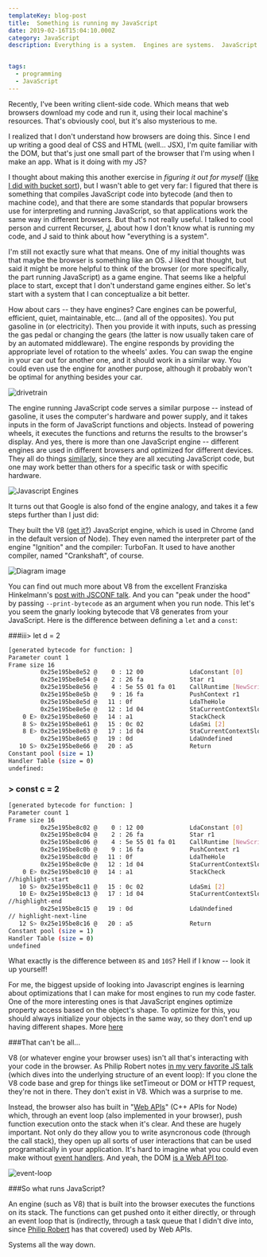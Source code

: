 ```yaml
---
templateKey: blog-post
title:  Something is running my JavaScript
date: 2019-02-16T15:04:10.000Z
category: JavaScript
description: Everything is a system.  Engines are systems.  JavaScript is run in an engine in a system in your browser.


tags:
  - programming
  - JavaScript
---
```



Recently, I've been writing client-side code.  Which means that web browsers download my code and run it, using their local machine's resources.  That's obviously cool, but it's also mysterious to me.

I realized that I don't understand how browsers are doing this.  Since I end up writing a good deal of CSS and HTML (well... JSX), I'm quite familiar with the DOM, but that's just one small part of the browser that I'm using when I make an app.  What is it doing with my JS?

I thought about making this another exercise in *figuring it out for myself* ([like I did with bucket sort](https://jonsjournal.com/blog/2019-02-02-sort_deck_of_cards)), but I wasn't able to get very far: I figured that there is something that compiles JavaScript code into bytecode (and then to machine code), and that there are some standards that popular browsers use for interpreting and running JavaScript, so that applications work the same way in different browsers.  But that's not really useful.  I talked to cool person and current Recurser, [J](https://optimistictypes.com/), about how I don't know what is running my code, and J said to think about how "everything is a system".   

I'm still not exactly sure what that means.  One of my initial thoughts was that maybe the browser is something like an OS.  J liked that thought, but said it might be more helpful to think of the browser (or more specifically, the part running JavaScript) as a game engine.  That seems like a helpful place to start, except that I don't understand game engines either. So let's start with a system that I can conceptualize a bit better.

How about cars -- they have engines?  Care engines can be powerful, efficient, quiet, maintainable, etc... (and all of the opposites).  You put gasoline in (or electricity).  Then you provide it with inputs, such as pressing the gas pedal or changing the gears (the latter is now usually taken care of by an automated middleware).  The engine responds by providing the appropriate level of rotation to the wheels' axles.  You can swap the engine in your car out for another one, and it should work in a similar way.  You could even use the engine for another purpose, although it probably won't be optimal for anything besides your car.

![drivetrain](/img/drivetrain.jpg)

The engine running JavaScript code serves a similar purpose -- instead of gasoline, it uses the computer's hardware and power supply, and it takes inputs in the form of JavaScript functions and objects.  Instead of powering wheels, it executes the functions and returns the results to the browser's display.  And yes, there is more than one JavaScript engine -- different engines are used in different browsers and optimized for different devices.  They all do things [similarly](https://en.wikipedia.org/wiki/ECMAScript), since they are all xecuting JavaScript code, but one may work better than others for a specific task or with specific hardware.

![Javascript Engines](/img/diagram_browserparts.png)

It turns out that Google is also fond of the engine analogy, and takes it a few steps further than I just did:

They built the V8 ([get it?](https://en.wikipedia.org/wiki/V8_engine)) JavaScript engine, which is used in Chrome (and in the default version of Node).  They even named the interpreter part of the engine "Ignition" and the compiler: TurboFan.  It used to have another compiler, named "Crankshaft", of course.

![Diagram image](/img/v8.png)

You can find out much more about V8 from the excellent Franziska Hinkelmann's [post with JSCONF talk](https://fhinkel.rocks/2017/08/16/Understanding-V8-s-Bytecode/).  And you can "peak under the hood" by passing `--print-bytecode` as an argument when you run node.  This let's you seem the gnarly looking bytecode that V8 generates from your JavaScript.  Here is the difference between defining a `let` and a `const`:

###iii> let d = 2
```bash
[generated bytecode for function: ]
Parameter count 1
Frame size 16
         0x25e195be8e52 @    0 : 12 00             LdaConstant [0]
         0x25e195be8e54 @    2 : 26 fa             Star r1
         0x25e195be8e56 @    4 : 5e 55 01 fa 01    CallRuntime [NewScriptContext], r1-r1
         0x25e195be8e5b @    9 : 16 fa             PushContext r1
         0x25e195be8e5d @   11 : 0f                LdaTheHole 
         0x25e195be8e5e @   12 : 1d 04             StaCurrentContextSlot [4]
    0 E> 0x25e195be8e60 @   14 : a1                StackCheck 
    8 S> 0x25e195be8e61 @   15 : 0c 02             LdaSmi [2]
    8 E> 0x25e195be8e63 @   17 : 1d 04             StaCurrentContextSlot [4]
         0x25e195be8e65 @   19 : 0d                LdaUndefined 
   10 S> 0x25e195be8e66 @   20 : a5                Return 
Constant pool (size = 1)
Handler Table (size = 0)
undefined:
```
### > const c = 2
```bash
[generated bytecode for function: ]
Parameter count 1
Frame size 16
         0x25e195be8c02 @    0 : 12 00             LdaConstant [0]
         0x25e195be8c04 @    2 : 26 fa             Star r1
         0x25e195be8c06 @    4 : 5e 55 01 fa 01    CallRuntime [NewScriptContext], r1-r1
         0x25e195be8c0b @    9 : 16 fa             PushContext r1
         0x25e195be8c0d @   11 : 0f                LdaTheHole 
         0x25e195be8c0e @   12 : 1d 04             StaCurrentContextSlot [4]
    0 E> 0x25e195be8c10 @   14 : a1                StackCheck
//highlight-start
   10 S> 0x25e195be8c11 @   15 : 0c 02             LdaSmi [2]
   10 E> 0x25e195be8c13 @   17 : 1d 04             StaCurrentContextSlot [4]
//highlight-end
         0x25e195be8c15 @   19 : 0d                LdaUndefined
// highlight-next-line
   12 S> 0x25e195be8c16 @   20 : a5                Return 
Constant pool (size = 1)
Handler Table (size = 0)
undefined
```

What exactly is the difference between `8S` and `10S`?  Hell if I know -- look it up yourself!

For me, the biggest upside of looking into Javascript engines is learning about optimizations that I can make for most engines to run my code faster.  One of the more interesting ones is that JavaScript engines optimize property access based on the object's shape.  To optimize for this, you should always initialize your objects in the same way, so they don’t end up having different shapes.  More [here](https://mathiasbynens.be/notes/shapes-ics)

###That can't be all...

V8 (or whatever engine your browser uses) isn't all that's interacting with your code in the browser.  As Philip Robert notes [in my very favorite JS talk](https://2014.jsconf.eu/speakers/philip-roberts-what-the-heck-is-the-event-loop-anyway.html) (which dives into the underlying structure of an event loop):
  If you clone the V8 code base and grep for things like setTimeout or DOM or HTTP request, they're not in there. They don't exist in V8. Which was a surprise to me.

Instead, the browser also has built in "[Web APIs](https://developer.mozilla.org/en-US/docs/Web/API)" (C++ APIs for Node) which, through an event loop (also implemented in your browser), push function execution onto the stack when it's clear.  And these are hugely important.  Not only do they allow you to write asyncronous code (through the call stack), they open up all sorts of user interactions that can be used programatically in your application.  It's hard to imagine what you could even make without [event handlers](https://developer.mozilla.org/en-US/docs/Web/API/GlobalEventHandlers).  And yeah, the DOM [is a Web API too](https://developer.mozilla.org/en-US/docs/Web/API/Document_Object_Model).

![event-loop](/img/event-loop.png)

###So what runs JavaScript?  

An engine (such as V8) that is built into the browser executes the functions on its stack.  The functions can get pushed onto it either directly, or through an event loop that is (indirectly, through a task queue that I didn't dive into, since [Philip Robert](https://2014.jsconf.eu/speakers/philip-roberts-what-the-heck-is-the-event-loop-anyway.html) has that covered) used by Web APIs.  

Systems all the way down.